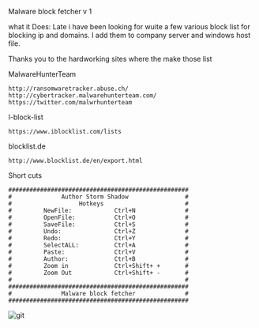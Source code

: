 Malware block fetcher v 1


what it Does:
Late i have been looking for wuite a few various block list for blocking ip and domains.
I add them to company server and windows host file.

Thanks you to the hardworking sites where the make those list



MalwareHunterTeam
```
http://ransomwaretracker.abuse.ch/
http://cybertracker.malwarehunterteam.com/
https://twitter.com/malwrhunterteam
```



I-block-list
```
https://www.iblocklist.com/lists
```

blocklist.de
```
http://www.blocklist.de/en/export.html
```


Short cuts
```
###################################################
#              Author Storm Shadow                #
#                   Hotkeys                       #
#         NewFile:            Ctrl+N              #
#         OpenFile:           Ctrl+O              #
#         SaveFile:           Ctrl+S              #
#         Undo:               Ctrl+Z              #
#         Redo:               Ctrl+Y              #
#         SelectALL:          Ctrl+A              #
#         Paste:              Ctrl+V              #
#         Author:             Ctrl+B              #
#         Zoom in             Ctrl+Shift+ +       #
#         Zoom Out            Ctrl+Shift+ -       #
#                                                 #
###################################################
#              Malware block fetcher              #
###################################################

```


![git](https://cloud.githubusercontent.com/assets/3592375/14411534/3cff9ec0-ff4b-11e5-80fc-82481ea57555.png)







